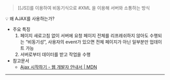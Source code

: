 > [[JS]]를 이용하여 비동기식으로 #XML 을 이용해 서버와 소통하는 방식

💡 왜 AJAX를 사용하는가?
- 주요 특징
    1.  페이지 새로고침 없이 서버에 요청
        페이지 전체를 리프레쉬하지 않아도 수행되는 “비동기성”, 사용자의 event가 있으면 전체 페이지가 아닌 일부분만 업데이트 가능
    2.  서버로부터 데이터를 받고 작업을 수행 
- 참고문서
	-  [Ajax 시작하기 - 웹 개발자 안내서 | MDN](https://developer.mozilla.org/ko/docs/Web/Guide/AJAX/Getting_Started)
---
